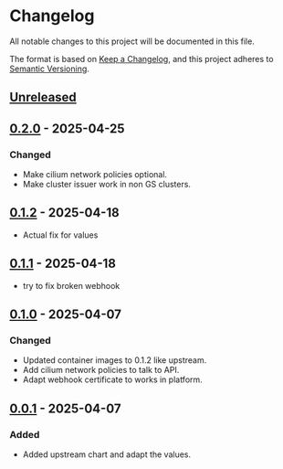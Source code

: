 # Changelog

All notable changes to this project will be documented in this file.

The format is based on [Keep a Changelog](https://keepachangelog.com/en/1.0.0/),
and this project adheres to [Semantic Versioning](https://semver.org/spec/v2.0.0.html).

## [Unreleased]

## [0.2.0] - 2025-04-25

### Changed

- Make cilium network policies optional.
- Make cluster issuer work in non GS clusters.

## [0.1.2] - 2025-04-18

- Actual fix for values

## [0.1.1] - 2025-04-18

- try to fix broken webhook

## [0.1.0] - 2025-04-07

### Changed

- Updated container images to 0.1.2 like upstream.
- Add cilium network policies to talk to API.
- Adapt webhook certificate to works in platform.

## [0.0.1] - 2025-04-07

### Added

- Added upstream chart and adapt the values.

[Unreleased]: https://github.com/giantswarm/nos-app/compare/v0.2.0...HEAD
[0.2.0]: https://github.com/giantswarm/nos-app/compare/v0.1.2...v0.2.0
[0.1.2]: https://github.com/giantswarm/nos-app/compare/v0.1.1...v0.1.2
[0.1.1]: https://github.com/giantswarm/nos-app/compare/v0.1.0...v0.1.1
[0.1.0]: https://github.com/giantswarm/nos-app/compare/v0.0.1...v0.1.0
[0.0.1]: https://github.com/giantswarm/nos-app/releases/tag/v0.0.1
